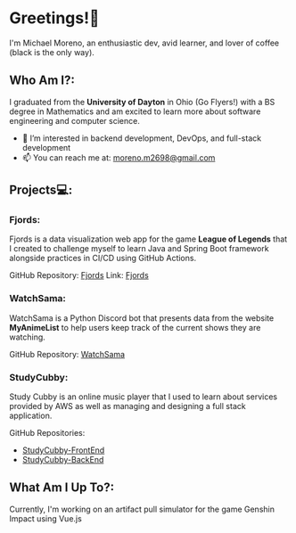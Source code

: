 # Greetings!👋
I'm Michael Moreno, an enthusiastic dev, avid learner, and lover of coffee (black is the only way).

## Who Am I?:
I graduated from the __University of Dayton__ in Ohio (Go Flyers!) with a BS degree in Mathematics and am excited to learn more about software engineering and computer science.

- 👀 I’m interested in backend development, DevOps, and full-stack development
- 📫 You can reach me at: moreno.m2698@gmail.com

## Projects💻:

### __Fjords__:
Fjords is a data visualization web app for the game __League of Legends__ that I created to challenge myself to learn Java and Spring Boot framework alongside practices in CI/CD using GitHub Actions. 

GitHub Repository: [Fjords](https://github.com/moreno-m2698/Fjords)
Link: [Fjords](https://app.fjordsdata.com)

### __WatchSama__:
WatchSama is a Python Discord bot that presents data from the website __MyAnimeList__ to help users keep track of the current shows they are watching.

GitHub Repository: [WatchSama](https://github.com/moreno-m2698/WatchSama)

### __StudyCubby__:
Study Cubby is an online music player that I used to learn about services provided by AWS as well as managing and designing a full stack application.

GitHub Repositories:
- [StudyCubby-FrontEnd](https://github.com/moreno-m2698/StudyCubby)
- [StudyCubby-BackEnd](https://github.com/moreno-m2698/StudyCubbyExpress)

## What Am I Up To?:

Currently, I'm working on an artifact pull simulator for the game Genshin Impact using Vue.js



<!---
moreno-m2698/moreno-m2698 is a ✨ special ✨ repository because its `README.md` (this file) appears on your GitHub profile.
You can click the Preview link to take a look at your changes.
--->
